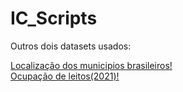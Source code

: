 # IC_Scripts

Outros dois datasets usados:

<a href="https://github.com/kelvins/Municipios-Brasileiros/blob/main/csv/municipios.csv">Localização dos municipios brasileiros!</a><br>
<a href="https://s3.sa-east-1.amazonaws.com/ckan.saude.gov.br/LEITOS/2022-05-06/esus-vepi.LeitoOcupacao_2021.csv">Ocupação de leitos(2021)!</a>
